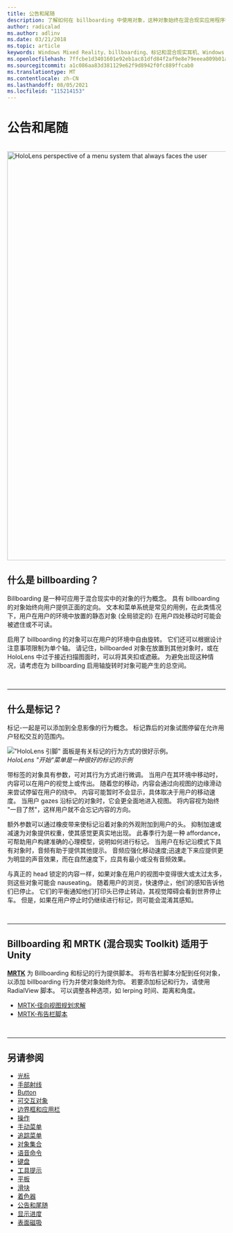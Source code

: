 ```yaml
---
title: 公告和尾随
description: 了解如何在 billboarding 中使用对象，这种对象始终在混合现实应用程序中对用户进行操作。
author: radicalad
ms.author: adlinv
ms.date: 03/21/2018
ms.topic: article
keywords: Windows Mixed Reality、billboarding、标记和混合现实耳机、Windows mixed reality 耳机、虚拟现实耳机、HoloLens、MRTK、混合现实 Toolkit
ms.openlocfilehash: 7ffcbe1d3401601e92eb1ac81dfd84f2af9e8e79eeea809b01a1e943a85f0db9
ms.sourcegitcommit: a1c086aa83d381129e62f9d8942f0fc889ffcab0
ms.translationtype: MT
ms.contentlocale: zh-CN
ms.lasthandoff: 08/05/2021
ms.locfileid: "115214153"
---
```

# <a name="billboarding-and-tag-along"></a>公告和尾随

<br>

<img src="images/MRTK_TagAlong.gif" alt="HoloLens perspective of a menu system that always faces the user" width="940px">
<br>

## <a name="what-is-billboarding"></a>什么是 billboarding？

Billboarding 是一种可应用于混合现实中的对象的行为概念。 具有 billboarding 的对象始终向用户提供正面的定向。 文本和菜单系统是常见的用例，在此类情况下，用户在用户的环境中放置的静态对象 (全局锁定的) 在用户四处移动时可能会被遮住或不可读。

启用了 billboarding 的对象可以在用户的环境中自由旋转。 它们还可以根据设计注意事项限制为单个轴。 请记住，billboarded 对象在放置到其他对象时，或在 HoloLens 中过于接近扫描图面时，可以将其夹扣或遮蔽。 为避免出现这种情况，请考虑在为 billboarding 启用轴旋转时对象可能产生的总空间。

<br>

---
## <a name="what-is-a-tag-along"></a>什么是标记？

标记-一起是可以添加到全息影像的行为概念。 标记靠后的对象试图停留在允许用户轻松交互的范围内。

!["HoloLens 引脚" 面板是有关标记的行为方式的很好示例。](images/tagalong-1000px.jpg)<br>
*HoloLens "开始"菜单是一种很好的标记的示例*

带标签的对象具有参数，可对其行为方式进行微调。 当用户在其环境中移动时，内容可以在用户的视觉上或传出。 随着您的移动，内容会通过向视图的边缘滑动来尝试停留在用户的绕中。 内容可能暂时不会显示，具体取决于用户的移动速度。 当用户 gazes 沿标记的对象时，它会更全面地进入视图。 将内容视为始终 "一目了然"，这样用户就不会忘记内容的方向。

额外参数可以通过橡皮带来使标记沿着对象的外观附加到用户的头。 抑制加速或减速为对象提供权重，使其感觉更真实地出现。 此春季行为是一种 affordance，可帮助用户构建准确的心理模型，说明如何进行标记。 当用户在标记沿模式下具有对象时，音频有助于提供其他提示。 音频应强化移动速度;迅速走下来应提供更为明显的声音效果，而在自然速度下，应具有最小或没有音频效果。

与真正的 head 锁定的内容一样，如果对象在用户的视图中变得很大或太过太多，则这些对象可能会 nauseating。 随着用户的浏览，快速停止，他们的感知告诉他们已停止。 它们的平衡通知他们打印头已停止转动，其视觉障碍会看到世界停止车。 但是，如果在用户停止时仍继续进行标记，则可能会混淆其感知。

<br>

---

## <a name="billboarding-and-tag-along-in-mrtk-mixed-reality-toolkit-for-unity"></a>Billboarding 和 MRTK (混合现实 Toolkit) 适用于 Unity
**[MRTK](https://github.com/Microsoft/MixedRealityToolkit-Unity)** 为 Billboarding 和标记的行为提供脚本。 将布告栏脚本分配到任何对象，以添加 billboarding 行为并使对象始终为你。 若要添加标记和行为，请使用 RadialView 脚本。 可以调整各种选项，如 lerping 时间、距离和角度。

* [MRTK-径向视图规划求解](/windows/mixed-reality/mrtk-unity/features/ux-building-blocks/solvers/solver#radialview)
* [MRTK-布告栏脚本](https://github.com/microsoft/MixedRealityToolkit-Unity/blob/mrtk_release/Assets/MixedRealityToolkit.SDK/Features/UX/Scripts/Utilities/Billboard.cs)


<br>

---

## <a name="see-also"></a>另请参阅

* [光标](cursors.md)
* [手部射线](point-and-commit.md)
* [Button](button.md)
* [可交互对象](interactable-object.md)
* [边界框和应用栏](app-bar-and-bounding-box.md)
* [操作](direct-manipulation.md)
* [手动菜单](hand-menu.md)
* [追踪菜单](near-menu.md)
* [对象集合](object-collection.md)
* [语音命令](voice-input.md)
* [键盘](keyboard.md)
* [工具提示](tooltip.md)
* [平板](slate.md)
* [滑块](slider.md)
* [着色器](shader.md)
* [公告和尾随](billboarding-and-tag-along.md)
* [显示进度](progress.md)
* [表面磁吸](surface-magnetism.md)